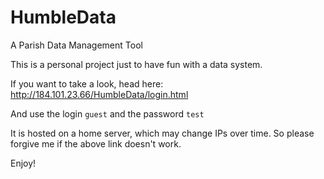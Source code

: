 # HumbleData
A Parish Data Management Tool

This is a personal project just to have fun with a data system.

If you want to take a look, head here: http://184.101.23.66/HumbleData/login.html

And use the login `guest` and the password `test` 

It is hosted on a home server, which may change IPs over time. So please forgive me if the above link doesn't work.

Enjoy!
